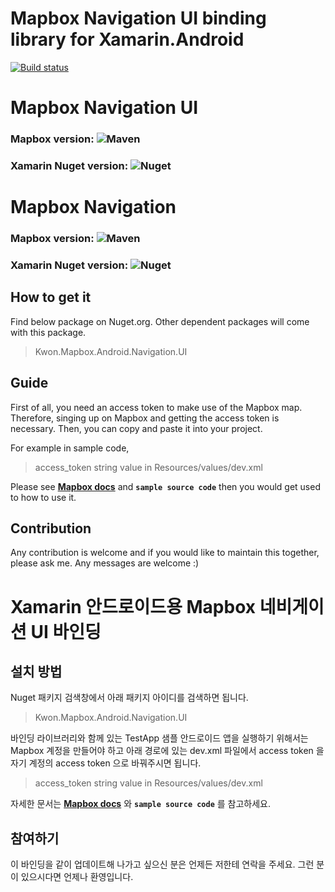 # Mapbox Navigation UI binding library for Xamarin.Android

[![Build status](https://bradkwon.visualstudio.com/Xamarin%20Binding%20Libraries/_apis/build/status/Mapbox-NavigationUI-Xamarin.Android-CI)](https://bradkwon.visualstudio.com/Xamarin%20Binding%20Libraries/_build/latest?definitionId=11)

# Mapbox Navigation UI
### Mapbox version: ![Maven](https://maven-badges.herokuapp.com/maven-central/com.mapbox.mapboxsdk/mapbox-android-navigation/badge.svg) 
### Xamarin Nuget version: ![Nuget](https://img.shields.io/nuget/v/Kwon.Mapbox.Android.Navigation.UI.svg) 

# Mapbox Navigation
### Mapbox version: ![Maven](https://maven-badges.herokuapp.com/maven-central/com.mapbox.mapboxsdk/mapbox-android-navigation/badge.svg)
### Xamarin Nuget version: ![Nuget](https://img.shields.io/nuget/v/Kwon.Mapbox.Android.Navigation.svg)

## How to get it
Find below package on Nuget.org. Other dependent packages will come with this package.
> Kwon.Mapbox.Android.Navigation.UI

## Guide
First of all, you need an access token to make use of the Mapbox map. Therefore, singing up on Mapbox and getting the access token is necessary. Then, you can copy and paste it into your project.

For example in sample code,
> access_token string value in Resources/values/dev.xml

Please see **[Mapbox docs](https://www.mapbox.com/android-docs/navigation/overview/)** and **`sample source code`** then you would get used to how to use it.

## Contribution
Any contribution is welcome and if you would like to maintain this together, please ask me. Any messages are welcome :)

#
# Xamarin 안드로이드용 Mapbox 네비게이션 UI 바인딩

## 설치 방법
Nuget 패키지 검색창에서 아래 패키지 아이디를 검색하면 됩니다.
> Kwon.Mapbox.Android.Navigation.UI

바인딩 라이브러리와 함께 있는 TestApp 샘플 안드로이드 앱을 실행하기 위해서는 Mapbox 계정을 만들어야 하고 아래 경로에 있는 dev.xml 파일에서 access token 을 자기 계정의 access token 으로 바꿔주시면 됩니다.
> access_token string value in Resources/values/dev.xml

자세한 문서는 **[Mapbox docs](https://www.mapbox.com/android-docs/navigation/overview/)** 와 **`sample source code`** 를 참고하세요.

## 참여하기
이 바인딩을 같이 업데이트해 나가고 싶으신 분은 언제든 저한테 연락을 주세요. 그런 분이 있으시다면 언제나 환영입니다.
